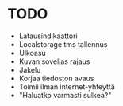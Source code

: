# TODO
- Latausindikaattori
- Localstorage tms tallennus
- Ulkoasu
- Kuvan sovelias rajaus
- Jakelu
- Korjaa tiedoston avaus
- Toimii ilman internet-yhteyttä
- "Haluatko varmasti sulkea?"